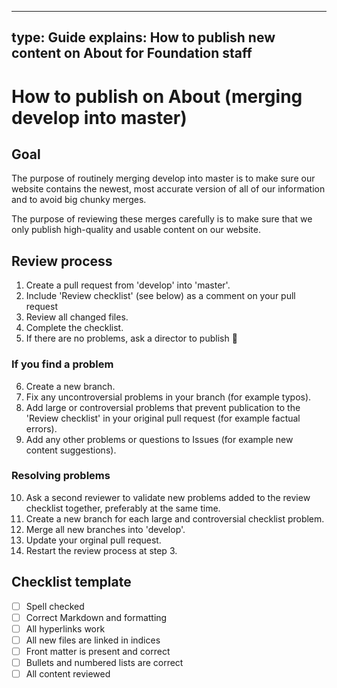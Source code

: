 
---
type: Guide
explains: How to publish new content on About for Foundation staff 
---

# How to publish on About (merging develop into master)

## Goal

The purpose of routinely merging develop into master is to make sure our website contains the newest, most accurate version of all of our information and to avoid big chunky merges.

The purpose of reviewing these merges carefully is to make sure that we only publish high-quality and usable content on our website.

## Review process

1. Create a pull request from 'develop' into 'master'.
2. Include 'Review checklist' (see below) as a comment on your pull request
3. Review all changed files.
4. Complete the checklist.
5. If there are no problems, ask a director to publish :tada:

### If you find a problem

6. Create a new branch. 
7. Fix any uncontroversial problems in your branch (for example typos).
8. Add large or controversial problems that prevent publication to the 'Review checklist' in your original pull request (for example factual errors).
9. Add any other problems or questions to Issues (for example new content suggestions).

### Resolving problems 

10. Ask a second reviewer to validate new problems added to the review checklist together, preferably at the same time. 
11. Create a new branch for each large and controversial checklist problem.
12. Merge all new branches into 'develop'. 
13. Update your orginal pull request.
14. Restart the review process at step 3.

## Checklist template

- [ ] Spell checked
- [ ] Correct Markdown and formatting
- [ ] All hyperlinks work
- [ ] All new files are linked in indices
- [ ] Front matter is present and correct
- [ ] Bullets and numbered lists are correct
- [ ] All content reviewed
